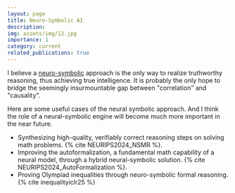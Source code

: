 ```yaml
---
layout: page
title: Neuro-Symbolic AI
description: 
img: assets/img/12.jpg
importance: 1
category: current
related_publications: true
---
```


I believe a [neuro-symbolic](https://en.wikipedia.org/wiki/Neuro-symbolic_AI) approach is the only way to realize truthworthy reasoning, thus achieving true intelligence. It is probably the only hope to bridge the seemingly insurmountable gap between "correlation" and "causality".

Here are some useful cases of the neural symbolic approach. And I think the role of a neural-symbolic engine will become much more important in the near future. 
- Synthesizing high-quality, verifiably correct reasoning steps on solving math problems. {% cite NEURIPS2024_NSMR %}.
- Improving the autoformalization, a fundamental math capability of a neural model, through a hybrid neural-symbolic solution. {% cite NEURIPS2024_AutoFormalization %}.
- Proving Olympiad inequalities through neuro-symbolic formal reasoning. {% cite inequalityiclr25 %}
